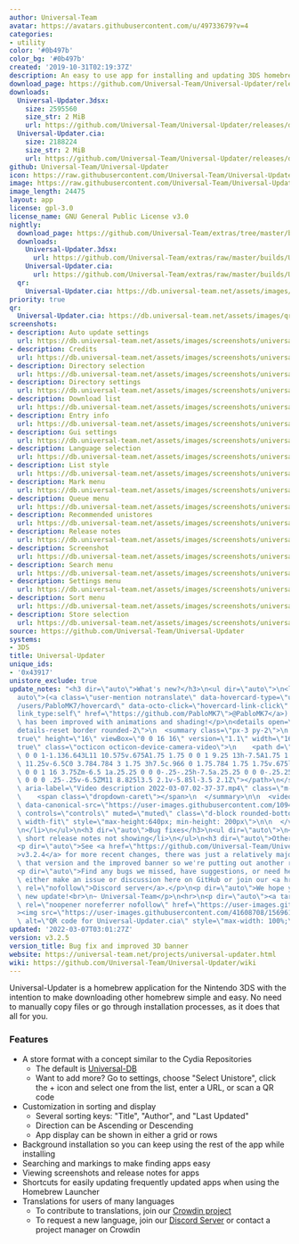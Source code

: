 ```yaml
---
author: Universal-Team
avatar: https://avatars.githubusercontent.com/u/49733679?v=4
categories:
- utility
color: '#0b497b'
color_bg: '#0b497b'
created: '2019-10-31T02:19:37Z'
description: An easy to use app for installing and updating 3DS homebrew
download_page: https://github.com/Universal-Team/Universal-Updater/releases
downloads:
  Universal-Updater.3dsx:
    size: 2595560
    size_str: 2 MiB
    url: https://github.com/Universal-Team/Universal-Updater/releases/download/v3.2.5/Universal-Updater.3dsx
  Universal-Updater.cia:
    size: 2188224
    size_str: 2 MiB
    url: https://github.com/Universal-Team/Universal-Updater/releases/download/v3.2.5/Universal-Updater.cia
github: Universal-Team/Universal-Updater
icon: https://raw.githubusercontent.com/Universal-Team/Universal-Updater/master/app/icon.png
image: https://raw.githubusercontent.com/Universal-Team/Universal-Updater/master/resources/2d-banner.png
image_length: 24475
layout: app
license: gpl-3.0
license_name: GNU General Public License v3.0
nightly:
  download_page: https://github.com/Universal-Team/extras/tree/master/builds/Universal-Updater
  downloads:
    Universal-Updater.3dsx:
      url: https://github.com/Universal-Team/extras/raw/master/builds/Universal-Updater/Universal-Updater.3dsx
    Universal-Updater.cia:
      url: https://github.com/Universal-Team/extras/raw/master/builds/Universal-Updater/Universal-Updater.cia
  qr:
    Universal-Updater.cia: https://db.universal-team.net/assets/images/qr/nightly/universal-updater-cia.png
priority: true
qr:
  Universal-Updater.cia: https://db.universal-team.net/assets/images/qr/universal-updater-cia.png
screenshots:
- description: Auto update settings
  url: https://db.universal-team.net/assets/images/screenshots/universal-updater/auto-update-settings.png
- description: Credits
  url: https://db.universal-team.net/assets/images/screenshots/universal-updater/credits.png
- description: Directory selection
  url: https://db.universal-team.net/assets/images/screenshots/universal-updater/directory-selection.png
- description: Directory settings
  url: https://db.universal-team.net/assets/images/screenshots/universal-updater/directory-settings.png
- description: Download list
  url: https://db.universal-team.net/assets/images/screenshots/universal-updater/download-list.png
- description: Entry info
  url: https://db.universal-team.net/assets/images/screenshots/universal-updater/entry-info.png
- description: Gui settings
  url: https://db.universal-team.net/assets/images/screenshots/universal-updater/gui-settings.png
- description: Language selection
  url: https://db.universal-team.net/assets/images/screenshots/universal-updater/language-selection.png
- description: List style
  url: https://db.universal-team.net/assets/images/screenshots/universal-updater/list-style.png
- description: Mark menu
  url: https://db.universal-team.net/assets/images/screenshots/universal-updater/mark-menu.png
- description: Queue menu
  url: https://db.universal-team.net/assets/images/screenshots/universal-updater/queue-menu.png
- description: Recommended unistores
  url: https://db.universal-team.net/assets/images/screenshots/universal-updater/recommended-unistores.png
- description: Release notes
  url: https://db.universal-team.net/assets/images/screenshots/universal-updater/release-notes.png
- description: Screenshot
  url: https://db.universal-team.net/assets/images/screenshots/universal-updater/screenshot.png
- description: Search menu
  url: https://db.universal-team.net/assets/images/screenshots/universal-updater/search-menu.png
- description: Settings menu
  url: https://db.universal-team.net/assets/images/screenshots/universal-updater/settings-menu.png
- description: Sort menu
  url: https://db.universal-team.net/assets/images/screenshots/universal-updater/sort-menu.png
- description: Store selection
  url: https://db.universal-team.net/assets/images/screenshots/universal-updater/store-selection.png
source: https://github.com/Universal-Team/Universal-Updater
systems:
- 3DS
title: Universal-Updater
unique_ids:
- '0x43917'
unistore_exclude: true
update_notes: "<h3 dir=\"auto\">What's new?</h3>\n<ul dir=\"auto\">\n<li>\n<p dir=\"\
  auto\">(<a class=\"user-mention notranslate\" data-hovercard-type=\"user\" data-hovercard-url=\"\
  /users/PabloMK7/hovercard\" data-octo-click=\"hovercard-link-click\" data-octo-dimensions=\"\
  link_type:self\" href=\"https://github.com/PabloMK7\">@PabloMK7</a>) The 3D banner\
  \ has been improved with animations and shading!</p>\n<details open=\"\" class=\"\
  details-reset border rounded-2\">\n  <summary class=\"px-3 py-2\">\n    <svg aria-hidden=\"\
  true\" height=\"16\" viewBox=\"0 0 16 16\" version=\"1.1\" width=\"16\" data-view-component=\"\
  true\" class=\"octicon octicon-device-camera-video\">\n    <path d=\"M16 3.75v8.5a.75.75\
  \ 0 0 1-1.136.643L11 10.575v.675A1.75 1.75 0 0 1 9.25 13h-7.5A1.75 1.75 0 0 1 0\
  \ 11.25v-6.5C0 3.784.784 3 1.75 3h7.5c.966 0 1.75.784 1.75 1.75v.675l3.864-2.318A.75.75\
  \ 0 0 1 16 3.75Zm-6.5 1a.25.25 0 0 0-.25-.25h-7.5a.25.25 0 0 0-.25.25v6.5c0 .138.112.25.25.25h7.5a.25.25\
  \ 0 0 0 .25-.25v-6.5ZM11 8.825l3.5 2.1v-5.85l-3.5 2.1Z\"></path>\n</svg>\n    <span\
  \ aria-label=\"Video description 2022-03-07.02-37-37.mp4\" class=\"m-1\">2022-03-07.02-37-37.mp4</span>\n\
  \    <span class=\"dropdown-caret\"></span>\n  </summary>\n\n  <video src=\"https://user-images.githubusercontent.com/10946643/156953976-55b54211-67e4-4caa-8dd1-5e525319e189.mp4\"\
  \ data-canonical-src=\"https://user-images.githubusercontent.com/10946643/156953976-55b54211-67e4-4caa-8dd1-5e525319e189.mp4\"\
  \ controls=\"controls\" muted=\"muted\" class=\"d-block rounded-bottom-2 border-top\
  \ width-fit\" style=\"max-height:640px; min-height: 200px\">\n\n  </video>\n</details>\n\
  \n</li>\n</ul>\n<h3 dir=\"auto\">Bug fixes</h3>\n<ul dir=\"auto\">\n<li>Fixed really\
  \ short release notes not showing</li>\n</ul>\n<h3 dir=\"auto\">Other notes</h3>\n\
  <p dir=\"auto\">See <a href=\"https://github.com/Universal-Team/Universal-Updater/releases/tag/v3.2.4\"\
  >v3.2.4</a> for more recent changes, there was just a relatively major new bug in\
  \ that version and the improved banner so we're putting out another release so soon.</p>\n\
  <p dir=\"auto\">Find any bugs we missed, have suggestions, or need help? You can\
  \ either make an issue or discussion here on GitHub or join our <a href=\"https://universal-team.net/discord\"\
  \ rel=\"nofollow\">Discord server</a>.</p>\n<p dir=\"auto\">We hope you enjoy the\
  \ new update!<br>\n~ Universal-Team</p>\n<hr>\n<p dir=\"auto\"><a target=\"_blank\"\
  \ rel=\"noopener noreferrer nofollow\" href=\"https://user-images.githubusercontent.com/41608708/156961045-e2bb0dd5-049a-4fbf-8f59-8e8fd9af0f83.png\"\
  ><img src=\"https://user-images.githubusercontent.com/41608708/156961045-e2bb0dd5-049a-4fbf-8f59-8e8fd9af0f83.png\"\
  \ alt=\"QR code for Universal-Updater.cia\" style=\"max-width: 100%;\"></a></p>"
updated: '2022-03-07T03:01:27Z'
version: v3.2.5
version_title: Bug fix and improved 3D banner
website: https://universal-team.net/projects/universal-updater.html
wiki: https://github.com/Universal-Team/Universal-Updater/wiki
---
```

Universal-Updater is a homebrew application for the Nintendo 3DS with the intention to make downloading other homebrew simple and easy. No need to manually copy files or go through installation processes, as it does that all for you.

### Features
- A store format with a concept similar to the Cydia Repositories
   - The default is [Universal-DB](https://db.universal-team.net)
   - Want to add more? Go to settings, choose "Select Unistore", click the + icon and select one from the list, enter a URL, or scan a QR code
- Customization in sorting and display
   - Several sorting keys: "Title", "Author", and "Last Updated"
   - Direction can be Ascending or Descending
   - App display can be shown in either a grid or rows
- Background installation so you can keep using the rest of the app while installing
- Searching and markings to make finding apps easy
- Viewing screenshots and release notes for apps
- Shortcuts for easily updating frequently updated apps when using the Homebrew Launcher
- Translations for users of many languages
   - To contribute to translations, join our [Crowdin project](https://crwd.in/universal-updater)
   - To request a new language, join our [Discord Server](https://universal-team.net/discord) or contact a project manager on Crowdin